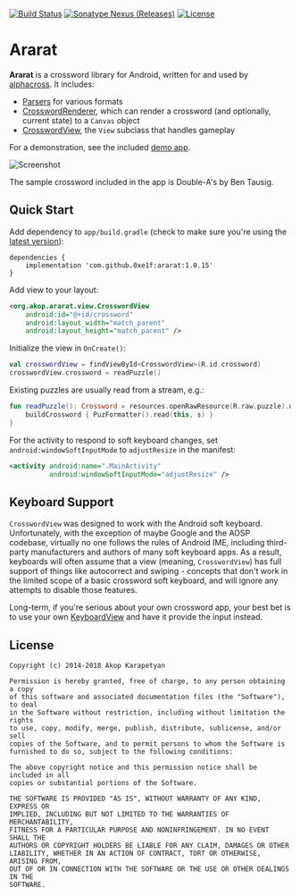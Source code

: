 [![Build Status](https://travis-ci.org/0xe1f/ararat.svg?branch=master)](https://travis-ci.org/0xe1f/ararat)
[![Sonatype Nexus (Releases)](https://img.shields.io/nexus/r/https/oss.sonatype.org/com.github.0xe1f/ararat.svg)](https://repo1.maven.org/maven2/com/github/0xe1f/ararat/)
[![License](https://img.shields.io/badge/license-MIT-4EB1BA.svg)](https://opensource.org/licenses/MIT)

Ararat
======

**Ararat** is a crossword library for Android, written for and used by
[alphacross](https://play.google.com/store/apps/details?id=org.akop.crosswords).
It includes:

* [Parsers](library/src/main/java/org/akop/ararat/io/) for various formats
* [CrosswordRenderer](library/src/main/java/org/akop/ararat/graphics/CrosswordRenderer.kt),
which can render a crossword (and optionally, current state) to a `Canvas`
object
* [CrosswordView](library/src/main/java/org/akop/ararat/view/CrosswordView.kt),
the `View` subclass that handles gameplay

For a demonstration, see the included [demo app](demo/).

![Screenshot](https://i.imgur.com/1lg7zhN.png)

The sample crossword included in the app is Double-A's by Ben Tausig.

## Quick Start

Add dependency to `app/build.gradle` (check to make sure you're using the
[latest version](https://repo1.maven.org/maven2/com/github/0xe1f/ararat/maven-metadata.xml)):

```
dependencies {
    implementation 'com.github.0xe1f:ararat:1.0.15'
}
```

Add view to your layout:

```xml
<org.akop.ararat.view.CrosswordView
    android:id="@+id/crossword"
    android:layout_width="match_parent"
    android:layout_height="match_parent" />
```

Initialize the view in `OnCreate()`:

```kotlin
val crosswordView = findViewById<CrosswordView>(R.id.crossword)
crosswordView.crossword = readPuzzle()
```

Existing puzzles are usually read from a stream, e.g.:

```kotlin
fun readPuzzle(): Crossword = resources.openRawResource(R.raw.puzzle).use { s ->
    buildCrossword { PuzFormatter().read(this, s) }
}
```

For the activity to respond to soft keyboard changes, set
`android:windowSoftInputMode` to `adjustResize` in the manifest:

```xml
<activity android:name=".MainActivity"
          android:windowSoftInputMode="adjustResize" />
```

## Keyboard Support

`CrosswordView` was designed to work with the Android soft keyboard.
Unfortunately, with the exception of maybe Google and the AOSP codebase,
virtually no one follows the rules of Android IME, including third-party
manufacturers and authors of many soft keyboard apps. As a result, keyboards
will often assume that a view (meaning, `CrosswordView`) has full support of
things like autocorrect and swiping - concepts that don't work in the limited
scope of a basic crossword soft keyboard, and will ignore any attempts to
disable those features.

Long-term, if you're serious about your own crossword app, your best bet is
to use your own
[KeyboardView](https://developer.android.com/reference/android/inputmethodservice/KeyboardView)
and have it provide the input instead.

## License

```
Copyright (c) 2014-2018 Akop Karapetyan

Permission is hereby granted, free of charge, to any person obtaining a copy
of this software and associated documentation files (the "Software"), to deal
in the Software without restriction, including without limitation the rights
to use, copy, modify, merge, publish, distribute, sublicense, and/or sell
copies of the Software, and to permit persons to whom the Software is
furnished to do so, subject to the following conditions:

The above copyright notice and this permission notice shall be included in all
copies or substantial portions of the Software.

THE SOFTWARE IS PROVIDED "AS IS", WITHOUT WARRANTY OF ANY KIND, EXPRESS OR
IMPLIED, INCLUDING BUT NOT LIMITED TO THE WARRANTIES OF MERCHANTABILITY,
FITNESS FOR A PARTICULAR PURPOSE AND NONINFRINGEMENT. IN NO EVENT SHALL THE
AUTHORS OR COPYRIGHT HOLDERS BE LIABLE FOR ANY CLAIM, DAMAGES OR OTHER
LIABILITY, WHETHER IN AN ACTION OF CONTRACT, TORT OR OTHERWISE, ARISING FROM,
OUT OF OR IN CONNECTION WITH THE SOFTWARE OR THE USE OR OTHER DEALINGS IN THE
SOFTWARE.
```
